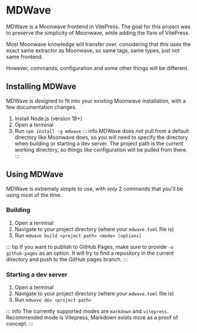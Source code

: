 # MDWave

MDWave is a Moonwave frontend in VitePress. The goal for this project was to preserve the simplicity of Moonwave, while adding the flare of VitePress.

Most Moonwave knowledge will transfer over, considering that this uses the exact same extractor as Moonwave, so same tags, same types, just not same frontend.

However, commands, configuration and some other things will be different.

## Installing MDWave

MDWave is designed to fit into your existing Moonwave installation, with a few documentation changes.

1. Install Node.js (version 18+)
2. Open a terminal
3. Run ``npm install -g mdwave``
::: info
MDWave does not pull from a default directory like Moonwave does, so you will need to specify the directory when building or starting a dev server.
The project path is the current working directory, so things like configuration will be pulled from there.
:::

## Using MDWave

MDWave is extremely simple to use, with only 2 commands that you'll be using most of the time.

### Building

1. Open a terminal
2. Navigate to your project directory (where your ``mdwave.toml`` file is)
3. Run ``mdwave build <project path> <mode> [options]``

::: tip 
If you want to publish to GitHub Pages, make sure to provide ``-o github-pages`` as an option. 
It will try to find a repository in the current directory and push to the GitHub pages branch.
:::

### Starting a dev server

1. Open a terminal
2. Navigate to your project directory (where your ``mdwave.toml`` file is)
3. Run ``mdwave dev <project path>``

::: info
The currently supported modes are ``markdown`` and ``vitepress``. 
Recommended mode is Vitepress, Markdown exists more as a proof of concept.
:::
